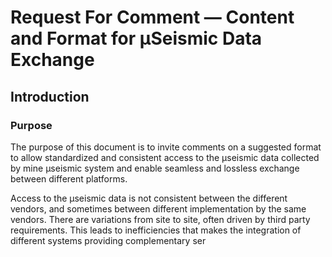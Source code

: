 # Request For Comment &mdash; Content and Format for &mu;Seismic Data Exchange

## Introduction

### Purpose

The purpose of this document is to invite comments on a suggested format to allow standardized and consistent access to the &mu;seismic data collected by mine &mu;seismic system and enable seamless and lossless exchange between different platforms. 

Access to the &mu;seismic data is not consistent between the different vendors, and sometimes between different implementation by the same vendors. There are variations from site to site, often driven by third party requirements. This leads to inefficiencies that makes the integration of different systems providing complementary ser
<!--stackedit_data:
eyJoaXN0b3J5IjpbNzM4MTExNjE4XX0=
-->